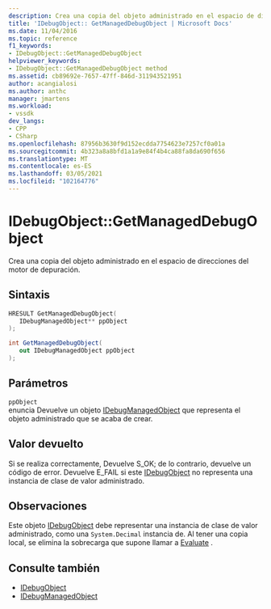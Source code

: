 ```yaml
---
description: Crea una copia del objeto administrado en el espacio de direcciones del motor de depuración.
title: 'IDebugObject:: GetManagedDebugObject | Microsoft Docs'
ms.date: 11/04/2016
ms.topic: reference
f1_keywords:
- IDebugObject::GetManagedDebugObject
helpviewer_keywords:
- IDebugObject::GetManagedDebugObject method
ms.assetid: cb89692e-7657-47ff-846d-311943521951
author: acangialosi
ms.author: anthc
manager: jmartens
ms.workload:
- vssdk
dev_langs:
- CPP
- CSharp
ms.openlocfilehash: 87956b3630f9d152ecdda7754623e7257cf0a01a
ms.sourcegitcommit: 4b323a8a8bfd1a1a9e84f4b4ca88fa8da690f656
ms.translationtype: MT
ms.contentlocale: es-ES
ms.lasthandoff: 03/05/2021
ms.locfileid: "102164776"
---
```

# <a name="idebugobjectgetmanageddebugobject"></a>IDebugObject::GetManagedDebugObject
Crea una copia del objeto administrado en el espacio de direcciones del motor de depuración.

## <a name="syntax"></a>Sintaxis

```cpp
HRESULT GetManagedDebugObject( 
   IDebugManagedObject** ppObject
);
```

```csharp
int GetManagedDebugObject(
   out IDebugManagedObject ppObject
);
```

## <a name="parameters"></a>Parámetros
`ppObject`\
enuncia Devuelve un objeto [IDebugManagedObject](../../../extensibility/debugger/reference/idebugmanagedobject.md) que representa el objeto administrado que se acaba de crear.

## <a name="return-value"></a>Valor devuelto
 Si se realiza correctamente, Devuelve S_OK; de lo contrario, devuelve un código de error. Devuelve E_FAIL si este [IDebugObject](../../../extensibility/debugger/reference/idebugobject.md) no representa una instancia de clase de valor administrado.

## <a name="remarks"></a>Observaciones
 Este objeto [IDebugObject](../../../extensibility/debugger/reference/idebugobject.md) debe representar una instancia de clase de valor administrado, como una `System.Decimal` instancia de. Al tener una copia local, se elimina la sobrecarga que supone llamar a [Evaluate](../../../extensibility/debugger/reference/idebugfunctionobject-evaluate.md) .

## <a name="see-also"></a>Consulte también
- [IDebugObject](../../../extensibility/debugger/reference/idebugobject.md)
- [IDebugManagedObject](../../../extensibility/debugger/reference/idebugmanagedobject.md)
